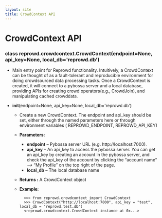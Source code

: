 ```yaml
---
layout: site
title: CrowdContext API
---
```

# CrowdContext API

### class reprowd.crowdcontext.CrowdContext(endpoint=None, api_key=None, local_db='reprowd.db')

* Main entry point for Reprowd functionality. Intuitively, a CrowdContext can be thought of as a fault-tolerant and reproducible environment for doing crowdsourced data processing tasks. Once a CrowdContext is created, it will connect to a pybossa server and a local database, providing APIs for creating crowd operators(e.g., CrowdJoin), and manipulating cached crowddata.

* __init__(endpoint=None, api_key=None, local_db='reprowd.db')
    * Create a new CrowdContext. The endpoint and api_key should be set, either through the named parameters here or through environment variables ( REPROWD_ENDPOINT, REPROWD_API_KEY)
    * **Parameters:**
      * **endpoint** – Pybossa server URL (e.g. http://localhost:7000).
      * **api_key** – An api_key to access the pybossa server. You can get an api_key by creating an account in the pybossa server, and check the api_key of the account by clicking the “account name” –> “My Profile” on the top right of the page.
      * **local_db** – The local database name
    * **Returns :** A CrowdContext object
    * **Example:**

	        >>> from reprowd.crowdcontext import CrowdContext
	        >>> CrowdContext("http://localhost:7000", api_key = "test", local_db = "reprowd.test.db")  
	        <reprowd.crowdcontext.CrowdContext instance at 0x...>
